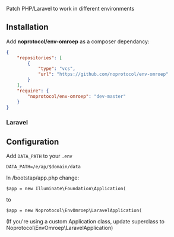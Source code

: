 Patch PHP/Laravel to work in different environments

## Installation

Add **noprotocol/env-omroep** as a composer dependancy:

```json
{
    "repositories": [
        {
            "type": "vcs",
            "url": "https://github.com/noprotocol/env-omroep"
        }
    ],
    "require": {
        "noprotocol/env-omroep": "dev-master"
    }
}
```
### Laravel

## Configuration

Add `DATA_PATH` to your `.env`
 
```
DATA_PATH=/e/ap/$domain/data
```

In /bootstap/app.php change:
```
$app = new Illuminate\Foundation\Application(
```
to
```
$app = new Noprotocol\EnvOmroep\LaravelApplication(
```
(If you're using a custom Application class, update superclass to Noprotocol\EnvOmroep\LaravelApplication)